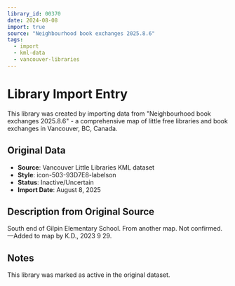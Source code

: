 ```yaml
---
library_id: 00370
date: 2024-08-08
import: true
source: "Neighbourhood book exchanges 2025.8.6"
tags:
  - import
  - kml-data
  - vancouver-libraries
---
```


# Library Import Entry

This library was created by importing data from "Neighbourhood book exchanges 2025.8.6" - a comprehensive map of little free libraries and book exchanges in Vancouver, BC, Canada.

## Original Data

- **Source**: Vancouver Little Libraries KML dataset
- **Style**: icon-503-93D7E8-labelson
- **Status**: Inactive/Uncertain
- **Import Date**: August 8, 2025

## Description from Original Source

South end of Gilpin Elementary School.
From another map. Not confirmed.
—Added to map by K.D., 2023 9 29.  



## Notes

This library was marked as active in the original dataset.
